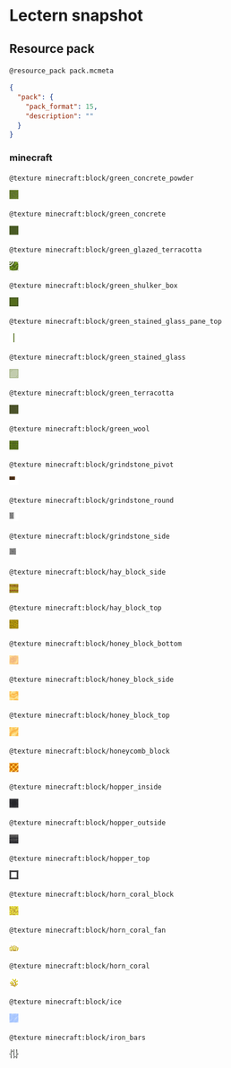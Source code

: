 # Lectern snapshot

## Resource pack

`@resource_pack pack.mcmeta`

```json
{
  "pack": {
    "pack_format": 15,
    "description": ""
  }
}
```

### minecraft

`@texture minecraft:block/green_concrete_powder`

![texture.png](green_concrete_powder.png)

`@texture minecraft:block/green_concrete`

![texture.png](green_concrete.png)

`@texture minecraft:block/green_glazed_terracotta`

![texture.png](green_glazed_terracotta.png)

`@texture minecraft:block/green_shulker_box`

![texture.png](green_shulker_box.png)

`@texture minecraft:block/green_stained_glass_pane_top`

![texture.png](green_stained_glass_pane_top.png)

`@texture minecraft:block/green_stained_glass`

![texture.png](green_stained_glass.png)

`@texture minecraft:block/green_terracotta`

![texture.png](green_terracotta.png)

`@texture minecraft:block/green_wool`

![texture.png](green_wool.png)

`@texture minecraft:block/grindstone_pivot`

![texture.png](grindstone_pivot.png)

`@texture minecraft:block/grindstone_round`

![texture.png](grindstone_round.png)

`@texture minecraft:block/grindstone_side`

![texture.png](grindstone_side.png)

`@texture minecraft:block/hay_block_side`

![texture.png](hay_block_side.png)

`@texture minecraft:block/hay_block_top`

![texture.png](hay_block_top.png)

`@texture minecraft:block/honey_block_bottom`

![texture.png](honey_block_bottom.png)

`@texture minecraft:block/honey_block_side`

![texture.png](honey_block_side.png)

`@texture minecraft:block/honey_block_top`

![texture.png](honey_block_top.png)

`@texture minecraft:block/honeycomb_block`

![texture.png](honeycomb_block.png)

`@texture minecraft:block/hopper_inside`

![texture.png](hopper_inside.png)

`@texture minecraft:block/hopper_outside`

![texture.png](hopper_outside.png)

`@texture minecraft:block/hopper_top`

![texture.png](hopper_top.png)

`@texture minecraft:block/horn_coral_block`

![texture.png](horn_coral_block.png)

`@texture minecraft:block/horn_coral_fan`

![texture.png](horn_coral_fan.png)

`@texture minecraft:block/horn_coral`

![texture.png](horn_coral.png)

`@texture minecraft:block/ice`

![texture.png](ice.png)

`@texture minecraft:block/iron_bars`

![texture.png](iron_bars.png)
